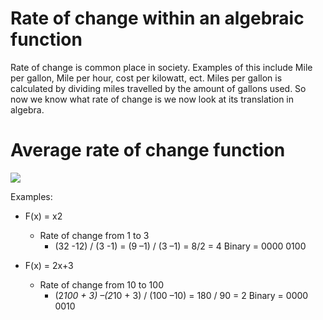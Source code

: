 # Rate of change within an algebraic function

Rate of change is common place in society. Examples of this include Mile per gallon, Mile per hour, cost per kilowatt, ect. Miles per gallon is calculated by dividing miles travelled by the amount of gallons used. So now we know what rate of change is we now look at its translation in algebra. 

# Average rate of change function
![](https://i.imgur.com/3iYZiVO.png)


Examples:
- F(x) = x2 
  - Rate of change from 1 to 3 
     - (32  -12) / (3 -1) = (9 –1) / (3 –1) = 8/2 = 4              Binary = 0000 0100 

- F(x) = 2x+3 
  - Rate of change from 10 to 100 
     - (2*100 + 3) –(2*10 + 3) / (100 –10) = 180 / 90 = 2          Binary = 0000 0010 



